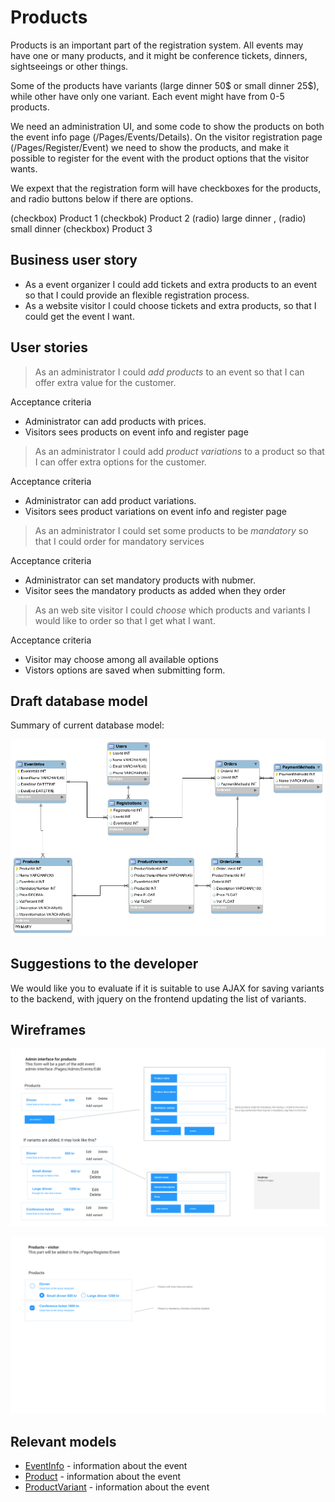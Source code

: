 # Products

Products is an important part of the registration system. All events may have one or many products, and it might be conference tickets, dinners, sightseeings or other things.

Some of the products have variants (large dinner 50$ or small dinner 25$), while other have only one variant. Each event might have from 0-5 products.

We need an administration UI, and some code to show the products on both the event info page (/Pages/Events/Details). On the visitor registration page (/Pages/Register/Event) we need to show the products, and make it possible to register for the event with the product options that the visitor wants.

We expext that the registration form will have checkboxes for the products, and radio buttons below if there are options.

(checkbox) Product 1
(checkbok) Product 2
(radio) large dinner , (radio) small dinner
(checkbox) Product 3

## Business user story

-   As a event organizer I could add tickets and extra products to an event so that I could provide an flexible registration process.
-   As a website visitor I could choose tickets and extra products, so that I could get the event I want.

## User stories

> As an administrator I could _add products_ to an event so that I can offer extra value for the customer.

Acceptance criteria

-   Administrator can add products with prices.
-   Visitors sees products on event info and register page

> As an administrator I could add _product variations_ to a product so that I can offer extra options for the customer.

Acceptance criteria

-   Administrator can add product variations.
-   Visitors sees product variations on event info and register page

> As an administrator I could set some products to be _mandatory_ so that I could order for mandatory services

Acceptance criteria

-   Administrator can set mandatory products with nubmer.
-   Visitor sees the mandatory products as added when they order

> As an web site visitor I could _choose_ which products and variants I would like to order so that I get what I want.

Acceptance criteria

-   Visitor may choose among all available options
-   Vistors options are saved when submitting form.

## Draft database model

Summary of current database model:

![Draft database model](./Database-model-draft.png "Draft database model")

## Suggestions to the developer

We would like you to evaluate if it is suitable to use AJAX for saving variants to the backend, with jquery on the frontend updating the list of variants.

## Wireframes

![UI Admin](../Prototype/Products%20Admin%20UI.png)

![UI Visitor](../Prototype/Products%20Guest%20UI.png)

## Relevant models

-   [EventInfo](../../Models/EventInfo.cs) - information about the event
-   [Product](../../Models/Product.cs) - information about the event
-   [ProductVariant](../../Models/ProductVariant.cs) - information about the event

